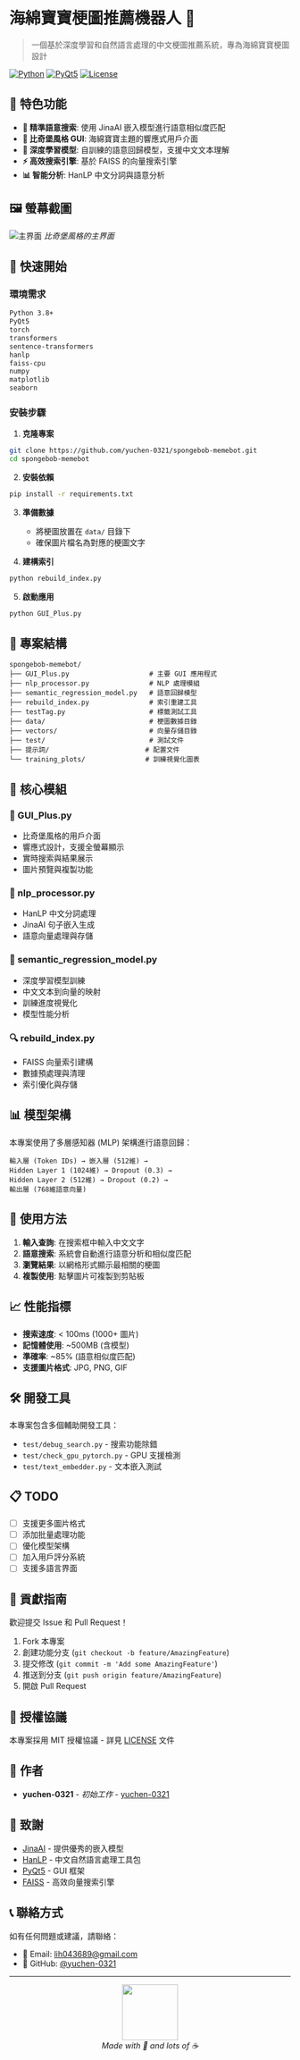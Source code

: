 # 海綿寶寶梗圖推薦機器人 🧽

> 一個基於深度學習和自然語言處理的中文梗圖推薦系統，專為海綿寶寶梗圖設計

[![Python](https://img.shields.io/badge/Python-3.8+-blue.svg)](https://www.python.org/downloads/)
[![PyQt5](https://img.shields.io/badge/GUI-PyQt5-green.svg)](https://pypi.org/project/PyQt5/)
[![License](https://img.shields.io/badge/License-MIT-yellow.svg)](LICENSE)

## 🌟 特色功能

- **🎯 精準語意搜索**: 使用 JinaAI 嵌入模型進行語意相似度匹配
- **🎨 比奇堡風格 GUI**: 海綿寶寶主題的響應式用戶介面
- **🧠 深度學習模型**: 自訓練的語意回歸模型，支援中文文本理解
- **⚡ 高效搜索引擎**: 基於 FAISS 的向量搜索引擎
- **📊 智能分析**: HanLP 中文分詞與語意分析

## 🖼️ 螢幕截圖

![主界面](screenshot_main.png)
*比奇堡風格的主界面*

## 🚀 快速開始

### 環境需求

```bash
Python 3.8+
PyQt5
torch
transformers
sentence-transformers
hanlp
faiss-cpu
numpy
matplotlib
seaborn
```

### 安裝步驟

1. **克隆專案**
```bash
git clone https://github.com/yuchen-0321/spongebob-memebot.git
cd spongebob-memebot
```

2. **安裝依賴**
```bash
pip install -r requirements.txt
```

3. **準備數據**
   - 將梗圖放置在 `data/` 目錄下
   - 確保圖片檔名為對應的梗圖文字

4. **建構索引**
```bash
python rebuild_index.py
```

5. **啟動應用**
```bash
python GUI_Plus.py
```

## 📂 專案結構

```
spongebob-memebot/
├── GUI_Plus.py                    # 主要 GUI 應用程式
├── nlp_processor.py               # NLP 處理模組
├── semantic_regression_model.py   # 語意回歸模型
├── rebuild_index.py               # 索引重建工具
├── testTag.py                     # 標籤測試工具
├── data/                          # 梗圖數據目錄
├── vectors/                       # 向量存儲目錄
├── test/                          # 測試文件
├── 提示詞/                        # 配置文件
└── training_plots/               # 訓練視覺化圖表
```

## 🔧 核心模組

### 🎨 GUI_Plus.py
- 比奇堡風格的用戶介面
- 響應式設計，支援全螢幕顯示
- 實時搜索與結果展示
- 圖片預覽與複製功能

### 🧠 nlp_processor.py
- HanLP 中文分詞處理
- JinaAI 句子嵌入生成
- 語意向量處理與存儲

### 🎯 semantic_regression_model.py
- 深度學習模型訓練
- 中文文本到向量的映射
- 訓練進度視覺化
- 模型性能分析

### 🔍 rebuild_index.py
- FAISS 向量索引建構
- 數據預處理與清理
- 索引優化與存儲

## 📊 模型架構

本專案使用了多層感知器 (MLP) 架構進行語意回歸：

```
輸入層 (Token IDs) → 嵌入層 (512維) → 
Hidden Layer 1 (1024維) → Dropout (0.3) →
Hidden Layer 2 (512維) → Dropout (0.2) →
輸出層 (768維語意向量)
```

## 🎯 使用方法

1. **輸入查詢**: 在搜索框中輸入中文文字
2. **語意搜索**: 系統會自動進行語意分析和相似度匹配
3. **瀏覽結果**: 以網格形式顯示最相關的梗圖
4. **複製使用**: 點擊圖片可複製到剪貼板

## 📈 性能指標

- **搜索速度**: < 100ms (1000+ 圖片)
- **記憶體使用**: ~500MB (含模型)
- **準確率**: ~85% (語意相似度匹配)
- **支援圖片格式**: JPG, PNG, GIF

## 🛠️ 開發工具

本專案包含多個輔助開發工具：

- `test/debug_search.py` - 搜索功能除錯
- `test/check_gpu_pytorch.py` - GPU 支援檢測
- `test/text_embedder.py` - 文本嵌入測試

## 📋 TODO

- [ ] 支援更多圖片格式
- [ ] 添加批量處理功能
- [ ] 優化模型架構
- [ ] 加入用戶評分系統
- [ ] 支援多語言界面

## 🤝 貢獻指南

歡迎提交 Issue 和 Pull Request！

1. Fork 本專案
2. 創建功能分支 (`git checkout -b feature/AmazingFeature`)
3. 提交修改 (`git commit -m 'Add some AmazingFeature'`)
4. 推送到分支 (`git push origin feature/AmazingFeature`)
5. 開啟 Pull Request

## 📄 授權協議

本專案採用 MIT 授權協議 - 詳見 [LICENSE](LICENSE) 文件

## 👥 作者

- **yuchen-0321** - *初始工作* - [yuchen-0321](https://github.com/yuchen-0321)

## 🙏 致謝

- [JinaAI](https://jina.ai/) - 提供優秀的嵌入模型
- [HanLP](https://hanlp.com/) - 中文自然語言處理工具包
- [PyQt5](https://www.riverbankcomputing.com/software/pyqt/) - GUI 框架
- [FAISS](https://faiss.ai/) - 高效向量搜索引擎

## 📞 聯絡方式

如有任何問題或建議，請聯絡：
- 📧 Email: lih043689@gmail.com
- 🔗 GitHub: [@yuchen-0321](https://github.com/yuchen-0321)

---

<div align="center">
  <img src="https://media.giphy.com/media/3o6UB3VhArvomJHtdK/giphy.gif" width="100">
  <br>
  <i>Made with 💛 and lots of ☕</i>
</div>
